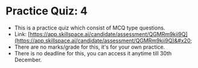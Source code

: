 # Practice Quiz: 4

* This is a practice quiz which consist of MCQ type questions.
* Link: [https://app.skillspace.ai/candidate/assessment/QGMRm9kii9Q](https://app.skillspace.ai/candidate/assessment/QGMRm9kii9Q)&#x20;
* There are no marks/grade for this, it's for your own practice.
* There is no deadline for this, you can access it anytime till 30th December.
